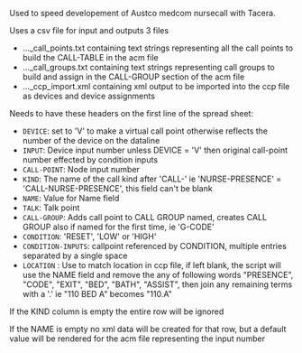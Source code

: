 Used to speed developement of Austco medcom nursecall with Tacera.

Uses a csv file for input and outputs 3 files 
 - ..._call_points.txt containing text strings representing all the call points to build the CALL-TABLE in the acm file
 - ..._call_groups.txt containing text strings representing call groups to build and assign in the CALL-GROUP section of the acm file 
 - ..._ccp_import.xml containing xml output to be imported into the ccp file as devices and device assignments
 
Needs to have these headers on the first line of the spread sheet:
 - `DEVICE`: set to 'V' to make a virtual call point otherwise reflects the number of the device on the dataline
 - `INPUT`: Device input number unless DEVICE = 'V' then original call-point number effected by condition inputs
 - `CALL-POINT`: Node input number
 - `KIND`: The name of the call kind after 'CALL-' ie 'NURSE-PRESENCE' = 'CALL-NURSE-PRESENCE', this field can't be blank
 - `NAME`: Value for Name field
 - `TALK`: Talk point
 - `CALL-GROUP`: Adds call point to CALL GROUP named, creates CALL GROUP also if named for the first time, ie 'G-CODE'
 - `CONDITION`: 'RESET', 'LOW' or 'HIGH'
 - `CONDITION-INPUTS`: callpoint referenced by CONDITION, multiple entries separated by a single space
 - `LOCATION` : Use to match location in ccp file, if left blank, the script will use the NAME field and remove the any of following words "PRESENCE", "CODE", "EXIT", "BED", "BATH", "ASSIST", then join any remaining terms with a '.' ie "110 BED A" becomes "110.A"

If the KIND column is empty the entire row will be ignored

If the NAME is empty no xml data will be created for that row, but a default value will be rendered for the acm file representing the input number
